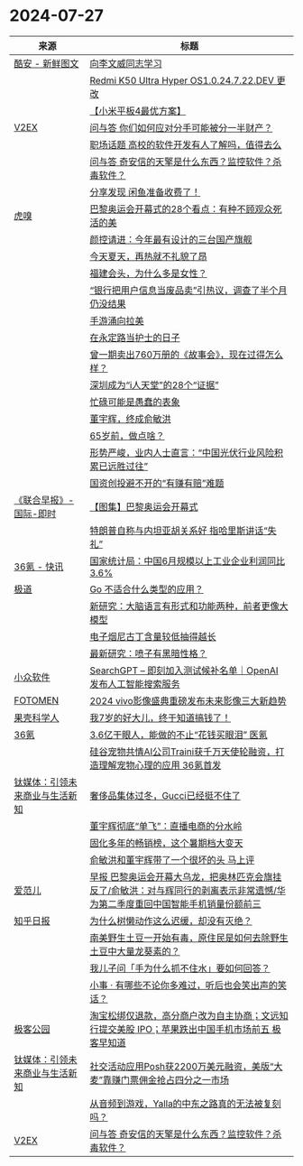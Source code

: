 ﻿# 2024-07-27

|来源|标题|
|---|---|
|[酷安 - 新鲜图文](https://rsshub.app/coolapk/tuwen-xinxian)|[向李文威同志学习](https://www.coolapk.com/feed/57790406?shareKey=ZWVhOTZmM2Q4MzZlNjZhNDRjZmM~)|
||[Redmi K50 Ultra Hyper OS1.0.24.7.22.DEV 更改](https://www.coolapk.com/feed/57790372?shareKey=MWMzZDQzNzM4ZThhNjZhNDRjZmM~)|
||[【小米平板4最优方案】](https://www.coolapk.com/feed/57788341?shareKey=NjEyMjFkMjIzZWM1NjZhNDRjZmM~)|
|[V2EX](http://www.v2ex.com/index.xml)|[ 问与答 你们如何应对分手可能被分一半财产？](https://www.v2ex.com/t/1060460#reply22)|
||[ 职场话题 高校的软件开发有人了解吗，值得去么](https://www.v2ex.com/t/1060456#reply14)|
||[ 问与答 奇安信的天擎是什么东西？监控软件？杀毒软件？](https://www.v2ex.com/t/1060452#reply30)|
||[ 分享发现 闲鱼准备收费了！](https://www.v2ex.com/t/1060449#reply26)|
|[虎嗅](https://plink.anyfeeder.com/huxiu)|[巴黎奥运会开幕式的28个看点：有种不顾观众死活的美](https://www.huxiu.com/article/3291296.html?f=rss)|
||[颜控请进：今年最有设计的三台国产旗舰](https://www.huxiu.com/article/3290096.html?f=rss)|
||[今天夏天，再热就不礼貌了昂](https://www.huxiu.com/article/3289781.html?f=rss)|
||[福建会头，为什么多是女性？](https://www.huxiu.com/article/3289736.html?f=rss)|
||[“银行把用户信息当废品卖”引热议，调查了半个月仍没结果](https://www.huxiu.com/article/3290880.html?f=rss)|
||[手游涌向拉美](https://www.huxiu.com/article/3290092.html?f=rss)|
||[在永定路当护士的日子](https://www.huxiu.com/article/3290665.html?f=rss)|
||[曾一期卖出760万册的《故事会》，现在过得怎么样？](https://www.huxiu.com/article/3289208.html?f=rss)|
||[深圳成为“i人天堂”的28个“证据”](https://www.huxiu.com/article/3290652.html?f=rss)|
||[忙碌可能是愚蠢的表象](https://www.huxiu.com/article/3290877.html?f=rss)|
||[董宇辉，终成俞敏洪](https://www.huxiu.com/article/3290430.html?f=rss)|
||[65岁前，做点啥？](https://www.huxiu.com/article/3290875.html?f=rss)|
||[形势严峻，业内人士直言：“中国光伏行业风险积累已远胜过往”](https://www.huxiu.com/article/3290879.html?f=rss)|
||[国资创投避不开的“有赚有赔”难题](https://www.huxiu.com/article/3290669.html?f=rss)|
|[《联合早报》-国际-即时](https://plink.anyfeeder.com/zaobao/realtime/world)|[【图集】巴黎奥运会开幕式](https://www.zaobao.com/realtime/world/story20240727-4375320)|
||[特朗普自称与内坦亚胡关系好 指哈里斯讲话“失礼”](https://www.zaobao.com/realtime/world/story20240727-4375282)|
|[36氪 - 快讯](https://rsshub.app/36kr/newsflashes)|[国家统计局：中国6月规模以上工业企业利润同比 3.6%](https://www.36kr.com/newsflashes/2879848260620933)|
|[极道](https://www.jdon.com/jivejdon/rss)|[Go 不适合什么类型的应用？](https://www.jdon.com/74734.html)|
||[新研究：大脑语言有形式和功能两种，前者更像大模型](https://www.jdon.com/74733.html)|
||[电子烟尼古丁含量较低抽得越长](https://www.jdon.com/74732.html)|
||[最新研究：喷子有黑暗性格？](https://www.jdon.com/74731.html)|
|[小众软件](http://feeds.appinn.com/appinns)|[SearchGPT – 即刻加入测试候补名单｜OpenAI 发布人工智能搜索服务](https://www.appinn.com/searchgpt-waitlist/)|
|[FOTOMEN](https://fotomen.cn/rss)|[2024 vivo影像盛典重磅发布未来影像三大新趋势](https://fotomen.cn/2024/07/27/2024vivoimage/)|
|[果壳科学人](https://feedx.net/rss/guokrscientific.xml)|[我7岁的好大儿，终于知道搞钱了！](https://www.guokr.com/article/465739/)|
|[36氪](https://plink.anyfeeder.com/36kr)|[3.6亿干眼人，能做的不止“花钱买眼泪” 医氪](https://36kr.com/p/2877247283057288?f=rss)|
||[硅谷宠物共情AI公司Traini获千万天使轮融资，打造理解宠物心理的应用 36氪首发](https://36kr.com/p/2877427431609219?f=rss)|
|[钛媒体：引领未来商业与生活新知](https://plink.anyfeeder.com/tmtpost)|[奢侈品集体过冬，Gucci已经挺不住了](https://www.tmtpost.com/7184543.html)|
||[董宇辉彻底“单飞”：直播电商的分水岭](https://www.tmtpost.com/7184695.html)|
||[固化多年的畅销榜，这个暑期档大变天](https://www.tmtpost.com/7184720.html)|
||[俞敏洪和董宇辉带了一个很坏的头 马上评](https://www.tmtpost.com/7184769.html)|
|[爱范儿](https://www.ifanr.com/feed)|[早报 巴黎奥运会开幕大乌龙，把奥林匹克会旗挂反了/俞敏洪：对与辉同行的剥离表示非常遗憾/华为第二季度重回中国智能手机销量份额前三](https://www.ifanr.com/1593912?utm_source=rss&utm_medium=rss&utm_campaign=)|
|[知乎日报](https://feedx.net/rss/zhihudaily.xml)|[为什么树懒动作这么迟缓，却没有灭绝？](https://daily.zhihu.com/story/9774103)|
||[南美野生土豆一开始有毒，原住民是如何去除野生土豆中大量龙葵素的？](https://daily.zhihu.com/story/9774112)|
||[我儿子问「手为什么抓不住水」要如何回答？](https://daily.zhihu.com/story/9774118)|
||[小事 · 有哪些不论你多难过，听后也会笑出声的笑话？](https://daily.zhihu.com/story/9774120)|
|[极客公园](http://feeds.geekpark.net/)|[​淘宝松绑仅退款，高分商户改为自主协商；文远知行提交美股 IPO；苹果跌出中国手机市场前五 极客早知道](http://www.geekpark.net/news/338598)|
|[钛媒体：引领未来商业与生活新知](https://www.tmtpost.com/feed)|[社交活动应用Posh获2200万美元融资，美版“大麦”靠赚门票佣金抢占四分之一市场](https://www.tmtpost.com/7184678.html)|
||[从音频到游戏，Yalla的中东之路真的无法被复刻吗？](https://www.tmtpost.com/7184680.html)|
|[V2EX](https://www.v2ex.com/index.xml)|[ 问与答 奇安信的天擎是什么东西？监控软件？杀毒软件？](https://www.v2ex.com/t/1060452#reply19)|
